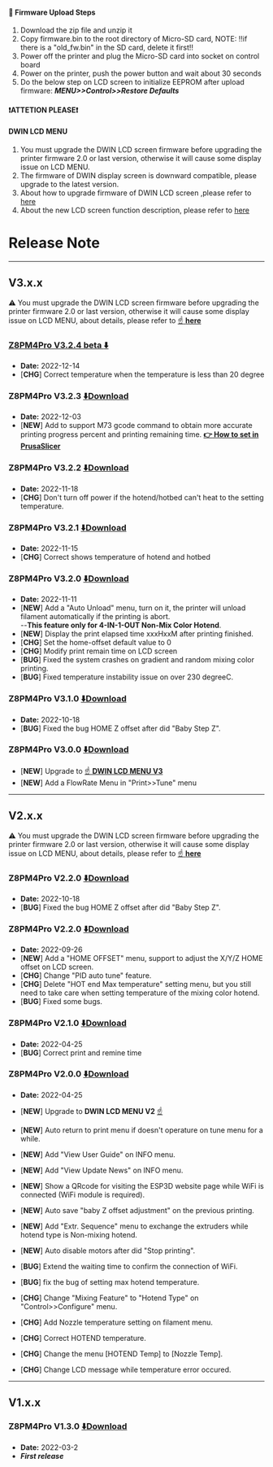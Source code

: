 #### :green_book: Firmware Upload Steps
1. Download the zip file and unzip it
2. Copy firmware.bin to the root directory of Micro-SD card, 
NOTE: !!if there is a "old_fw.bin" in the SD card, delete it first!!
3. Power off the printer and plug the Micro-SD card into socket on control board
4. Power on the printer, push the power button and wait about 30 seconds
5. Do the below step on LCD screen to initialize EEPROM after upload firmware:  ***MENU>>Control>>Restore Defaults***

#### :heavy_exclamation_mark:ATTETION PLEASE:heavy_exclamation_mark:
#### DWIN LCD MENU
1. You must upgrade the DWIN LCD screen firmware before upgrading the printer firmware 2.0 or last version, otherwise it will cause some display issue on LCD MENU. 
2. The firmware of DWIN display screen is downward compatible, please upgrade to the latest version.
3. About how to upgrade firmware of DWIN LCD screen ,please refer to [here](https://github.com/ZONESTAR3D/Upgrade-kit-guide/tree/main/TFT-LCD/LCD-DWIN#upload-firmware)  
4. About the new LCD screen function description, please refer to [here](https://github.com/ZONESTAR3D/Upgrade-kit-guide/blob/main/TFT-LCD/LCD-DWIN/user_guide/LCD-DWIN%20MENU%20Description%20V3.pdf)  

# Release Note
--------------
## V3.x.x
:warning: You must upgrade the DWIN LCD screen firmware before upgrading the printer firmware 2.0 or last version, otherwise it will cause some display issue on LCD MENU, about details, please refer to [:point_up: **here**](#dwin-lcd-menu)

### [Z8PM4Pro V3.2.4 beta :arrow_down:](./Z8PM4Pro_V3_2_4.zip)
- **Date:** 2022-12-14
- [**CHG**] Correct temperature when the temperature is less than 20 degree

### Z8PM4Pro V3.2.3 [:arrow_down:Download](./Z8PM4Pro_V3_2_3.zip)
- **Date:** 2022-12-03
- [**NEW**] Add to support M73 gcode command to obtain more accurate printing progress percent and printing remaining time. **[:point_right: How to set in PrusaSlicer](M73_PrusaSlicer.jpg)**

### Z8PM4Pro V3.2.2 [:arrow_down:Download](./Z8PM4Pro_V3_2_2.zip)
- **Date:** 2022-11-18
- [**CHG**] Don't turn off power if the hotend/hotbed can't heat to the setting temperature.

### Z8PM4Pro V3.2.1 [:arrow_down:Download](./Z8PM4Pro_V3_2_1.zip)
- **Date:** 2022-11-15
- [**CHG**] Correct shows temperature of hotend and hotbed

### Z8PM4Pro V3.2.0 [:arrow_down:Download](./Z8PM4Pro_V3_2_0.zip)
- **Date:** 2022-11-11
- [**NEW**] Add a "Auto Unload" menu, turn on it, the printer will unload filament automatically if the printing is abort.    
  --**This feature only for 4-IN-1-OUT Non-Mix Color Hotend**.   
- [**NEW**] Display the print elapsed time xxxHxxM after printing finished.
- [**CHG**] Set the home-offset default value to 0
- [**CHG**] Modify print remain time on LCD screen
- [**BUG**] Fixed the system crashes on gradient and random mixing color printing.
- [**BUG**] Fixed temperature instability issue on over 230 degreeC.

### Z8PM4Pro V3.1.0 [:arrow_down:Download](./Z8PM4Pro_V3_1_0.zip)
- **Date:** 2022-10-18
- [**BUG**] Fixed the bug HOME Z offset after did "Baby Step Z".

### Z8PM4Pro V3.0.0 [:arrow_down:Download](./Z8PM4Pro_V3_0_0.zip)
- [**NEW**] Upgrade to [:point_up: **DWIN LCD MENU V3**](#dwin-lcd-menu)
- [**NEW**] Add a FlowRate Menu in "Print>>Tune" menu

--------------
## V2.x.x
:warning: You must upgrade the DWIN LCD screen firmware before upgrading the printer firmware 2.0 or last version, otherwise it will cause some display issue on LCD MENU, about details, please refer to [:point_up: **here**](#dwin-lcd-menu)

### Z8PM4Pro V2.2.0 [:arrow_down:Download](./Z8PM4Pro_V2_3_0.zip)
- **Date:** 2022-10-18
- [**BUG**] Fixed the bug HOME Z offset after did "Baby Step Z".

### Z8PM4Pro V2.2.0 [:arrow_down:Download](./Z8PM4Pro_V2_2_0.zip)
- **Date:** 2022-09-26
- [**NEW**] Add a "HOME OFFSET" menu, support to adjust the X/Y/Z HOME offset on LCD screen.
- [**CHG**] Change "PID auto tune" feature.
- [**CHG**] Delete "HOT end Max temperature" setting menu, but you still need to take care when setting temperature of the mixing color hotend.
- [**BUG**] Fixed some bugs.

### Z8PM4Pro V2.1.0 [:arrow_down:Download](./Z8PM4Pro_V2_1_0.zip)
- **Date:** 2022-04-25
- [**BUG**] Correct print and remine time

### Z8PM4Pro V2.0.0 [:arrow_down:Download](./Z8PM4Pro_V2_0_0.zip)
- **Date:** 2022-04-25
- [**NEW**] Upgrade to **DWIN LCD MENU V2** [:point_up:](#dwin-lcd-menu)
- [**NEW**] Auto return to print menu if doesn't operature on tune menu for a while.
- [**NEW**] Add "View User Guide" on INFO menu.
- [**NEW**] Add "View Update News" on INFO menu.
- [**NEW**] Show a QRcode for visiting the ESP3D website page while WiFi is connected (WiFi module is required).
- [**NEW**] Auto save "baby Z offset adjustment" on the previous printing. 
- [**NEW**] Add "Extr. Sequence" menu to exchange the extruders while hotend type is Non-mixing hotend.
- [**NEW**] Auto disable motors after did "Stop printing".

- [**BUG**] Extend the waiting time to confirm the connection of WiFi.
- [**BUG**] fix the bug of setting max hotend temperature.    

- [**CHG**] Change "Mixing Feature" to "Hotend Type" on "Control>>Configure" menu.
- [**CHG**] Add Nozzle temperature setting on filament menu.
- [**CHG**] Correct HOTEND temperature.
- [**CHG**] Change the menu [HOTEND Temp] to [Nozzle Temp].   
- [**CHG**] Change LCD message while temperature error occured.

--------------
## V1.x.x
### Z8PM4Pro V1.3.0 [:arrow_down:Download](./Z8PM4Pro_V1_3_0.zip)
- **Date:** 2022-03-2
- ***First release***